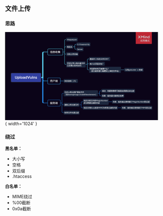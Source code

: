 ## 文件上传

### 思路
![xmind](../static/img/MindMap/UploadVulns.png){ width='1024' }

### 绕过

**黑名单：**  

- 大小写
- 空格
- 双后缀
- .htaccess

**白名单：**  

- MIME绕过
- %00截断
- 0x0a截断